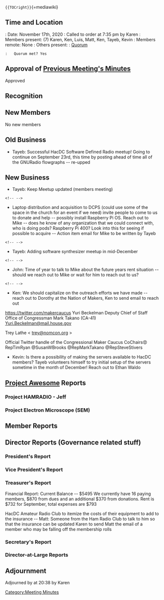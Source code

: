 `{{TOCright}}`{=mediawiki}

## Time and Location

:   Date: November 17th, 2020
:   Called to order at 7:35 pm by Karen
:   Members present: (7) Karen, Ken, Luis, Matt, Ken, Tayeb, Kevin
:   Members remote: None
:   Others present:
:   [Quorum](Quorum)

    :   Quorum met? Yes

## Approval of [Previous Meeting's Minutes](Regular_Member_Meeting_2020_10_13)

Approved

## Recognition

## New Members

No new members

## Old Business

-   Tayeb: Successful HacDC Software Defined Radio meetup! Going to
    continue on September 23rd, this time by posting ahead of time all
    of the GNURadio flowgraphs -- re-upped

## New Business

-   Tayeb: Keep Meetup updated (members meeting)

```{=html}
<!-- -->
```
-   Laptop distribution and acquisition to DCPS (could use some of the
    space in the church for an event if we need) invite people to come
    to us to donate and help -- possibly install Raspberry Pi OS. Reach
    out to Mike -- does he know of any organization that we could
    connect with, who is doing pods? Raspberry Pi 400? Look into this
    for seeing if possible to acquire -- Action item email for Mike to
    be written by Tayeb

```{=html}
<!-- -->
```
-   Tayeb: Adding software synthesizer meetup in mid-December

```{=html}
<!-- -->
```
-   John: Time of year to talk to Mike about the future years rent
    situation -- should we reach out to Mike or wait for him to reach
    out to us?

```{=html}
<!-- -->
```
-   Ken: We should capitalize on the outreach efforts we have made --
    reach out to Dorothy at the Nation of Makers, Ken to send email to
    reach out

<https://twitter.com/makercaucus> Yuri Beckelman Deputy Chief of Staff
Office of Congressman Mark Takano (CA-41) Yuri.Beckelman@mail.house.gov

Trey Lathe \< trey@nomcon.org \>

Official Twitter handle of the Congressional Maker Caucus
CoChairs😡RepTimRyan \@SusanWBrooks \@RepMarkTakano \@RepSteveStivers

-   Kevin: Is there a possibility of making the servers available to
    HacDC members? Tayeb volunteers himself to try initial setup of the
    servers sometime in the month of December! Reach out to Ethan Waldo

## [Project Awesome](:Category:Project_Awesome) Reports

### Project HAMRADIO - Jeff

### Project Electron Microscope (SEM)

## Member Reports

## Director Reports (Governance related stuff)

### President's Report

### Vice President's Report

### Treasurer's Report

Financial Report: Current Balance -- \$5495 We currently have 16 paying
members, \$870 from dues and an additional \$370 from donations. Rent is
\$732 for September, total expenses are \$793

HacDC Amateur Radio Club to itemize the costs of their equipment to add
to the insurance -- Matt: Someone from the Ham Radio Club to talk to him
so that the insurance can be updated Karen to send Matt the email of a
member who may be falling off the membership rolls

### Secretary's Report

### Director-at-Large Reports

## Adjournment

Adjourned by at 20:38 by Karen

[Category:Meeting Minutes](Category:Meeting_Minutes)
